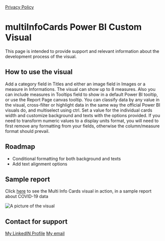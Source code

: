 [Privacy Policy](/PRIVACY)

# multiInfoCards Power BI Custom Visual

This page is intended to provide support and relevant information about the development process of the visual. 

## How to use the visual

Add a category field in Titles and either an image field in Images or a measure in Informations. The visual can show up to 8 measures. Also you can include measures in Tooltips field to show in a default Power BI tooltip, or use the Report Page canvas tooltip. You can classify data by any value in the visual, cross-filter or highlight data in the same way the official Power BI visuals do, and multiselect using ctrl. Set a value for the individual cards width and customize background and texts with the options provided. If you need to transform numeric values to a display units format, you will need to first remove any formatting from your fields, otherwise the column/measure format should prevail. 

## Roadmap

* Conditional formatting for both background and texts
* Add text alignment options

## Sample report

Click [here](https://app.powerbi.com/view?r=eyJrIjoiN2RhYmI2NmYtNjYxZC00MmRhLTkwNmEtYzM2Mjg2MzRmMTY3IiwidCI6ImI1OTFhZTU0LTMzYzItNDU4OS1iZTY2LTkwMjFhNDE5NmM3YyJ9) to see the Multi Info Cards visual in action, in a sample report about COVID-19 data

![A picture of the visual](https://user-images.githubusercontent.com/43036486/117070027-99b1b700-ad03-11eb-9467-117500d66e6d.png)


## Contact for support

[My LinkedIN Profile](https://www.linkedin.com/in/francisco-daniel-souza-fernandes-a75b97b1/)
[My email](mailto:f.daniel.souza@alu.ufc.br)

